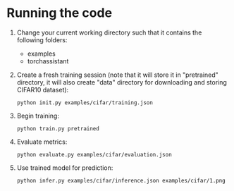 # Running the code

1. Change your current working directory such that it contains the following folders:
   - examples
   - torchassistant

2. Create a fresh training session (note that it will store it in "pretrained" directory,
   it will also create "data" directory for downloading and storing CIFAR10 dataset):
    ```
    python init.py examples/cifar/training.json
    ```
3. Begin training:
    ```
    python train.py pretrained
    ```
4. Evaluate metrics:
   ```
   python evaluate.py examples/cifar/evaluation.json
   ```
5. Use trained model for prediction:
   ```
   python infer.py examples/cifar/inference.json examples/cifar/1.png
   ```